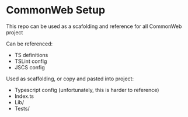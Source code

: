 # CommonWeb Setup

This repo can be used as a scafolding and reference for all CommonWeb project

Can be referenced:

- TS definitions
- TSLint config
- JSCS config

Used as scaffolding, or copy and pasted into project:

- Typescript config (unfortunately, this is harder to reference)
- Index.ts
- Lib/
- Tests/
